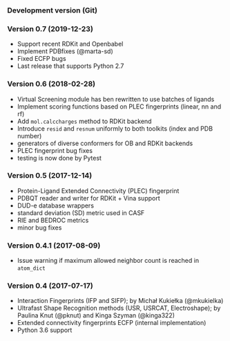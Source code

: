 ### Development version (Git)

### Version 0.7 (2019-12-23)
* Support recent RDKit and Openbabel
* Implement PDBfixes (@marta-sd)
* Fixed ECFP bugs
* Last release that supports Python 2.7 

### Version 0.6 (2018-02-28)
* Virtual Screening module has ben rewritten to use batches of ligands
* Implement scoring functions based on PLEC fingerprints (linear, nn and rf)
* Add `mol.calccharges` method to RDKit backend
* Introduce `resid` and `resnum` uniformly to both toolkits (index and PDB number)
* generators of diverse conformers for OB and RDKit backends
* PLEC fingerprint bug fixes
* testing is now done by Pytest


### Version 0.5 (2017-12-14)
* Protein-Ligand Extended Connectivity (PLEC) fingerprint
* PDBQT reader and writer for RDKit + Vina support
* DUD-e database wrappers
* standard deviation (SD) metric used in CASF
* RIE and BEDROC metrics
* minor bug fixes


### Version 0.4.1 (2017-08-09)
* Issue warning if maximum allowed neighbor count is reached in `atom_dict`


### Version 0.4 (2017-07-17)
* Interaction Fingerprints (IFP and SIFP);
    by Michał Kukiełka (@mkukielka)
* Ultrafast Shape Recognition methods (USR, USRCAT, Electroshape);
    by Paulina Knut (@pknut) and Kinga Szyman (@kinga322)
* Extended connectivity fingerprints ECFP (internal implementation)
* Python 3.6 support
